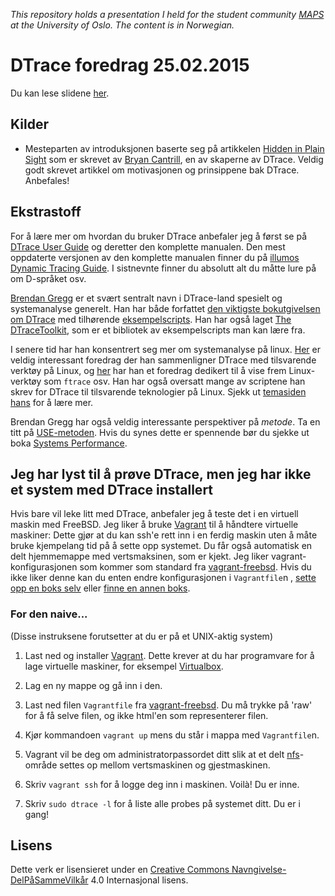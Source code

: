 
<em>This repository holds a presentation I held for the student community
[MAPS](http://foreninger.uio.no/maps/) at the University of Oslo.
The content is in Norwegian.</em>

# DTrace foredrag 25.02.2015

Du kan lese slidene [her](https://github.com/cmrosenberg/dtrace-foredrag-2015/blob/master/slides/slides.pdf).

## Kilder

* Mesteparten av introduksjonen baserte seg på artikkelen
[Hidden in Plain Sight](http://queue.acm.org/detail.cfm?id=1117401) som er
skrevet av [Bryan Cantrill](http://en.wikipedia.org/wiki/Bryan_Cantrill),
en av skaperne av DTrace. Veldig godt skrevet artikkel om motivasjonen og
prinsippene bak DTrace. Anbefales!

## Ekstrastoff

For å lære mer om hvordan du bruker DTrace anbefaler jeg å først se på
[DTrace User Guide](http://docs.oracle.com/cd/E19253-01/819-5488/gcfba/index.html)
og deretter den komplette manualen. Den mest oppdaterte versjonen av den komplette
manualen finner du på [illumos Dynamic Tracing Guide](
http://dtrace.org/guide/preface.html). I sistnevnte finner du absolutt alt du
måtte lure på om D-språket osv.

[Brendan Gregg](http://www.brendangregg.com/) er et svært sentralt navn
i DTrace-land spesielt og systemanalyse generelt. Han har både forfattet
[den viktigste bokutgivelsen om DTrace](http://dtracebook.com/index.php/Main_Page) med
tilhørende [eksempelscripts](http://dtracebook.com/index.php/Main_Page). Han
har også laget [The DTraceToolkit](http://www.brendangregg.com/dtracetoolkit.html),
som er et bibliotek av eksempelscripts man kan lære fra.

I senere tid har han konsentrert seg mer om systemanalyse på linux.
[Her](https://www.youtube.com/watch?v=TMXZcgnhXvg)
er veldig interessant foredrag der han sammenligner DTrace med tilsvarende verktøy
på Linux, og [her](https://www.youtube.com/watch?v=SN7Z0eCn0VY) har han et foredrag
dedikert til å vise frem Linux-verktøy som <code>ftrace</code> osv. Han har også oversatt mange av scriptene han skrev for DTrace til tilsvarende teknologier på Linux. Sjekk ut [temasiden hans](http://www.brendangregg.com/linuxperf.html) for å lære mer.

Brendan Gregg har også veldig interessante perspektiver på <em>metode</em>. Ta
en titt på [USE-metoden](http://www.brendangregg.com/usemethod.html). Hvis du
synes dette er spennende bør du sjekke ut boka
[Systems Performance](http://www.brendangregg.com/sysperfbook.html).

## Jeg har lyst til å prøve DTrace, men jeg har ikke et system med DTrace installert

Hvis bare vil leke litt med DTrace, anbefaler jeg å teste det i en virtuell
maskin med FreeBSD. Jeg liker å bruke [Vagrant](https://www.vagrantup.com/)
til å håndtere virtuelle maskiner: Dette gjør at du kan ssh'e rett inn i en
ferdig maskin uten å måte bruke kjempelang tid på å sette opp systemet. Du får også automatisk en delt hjemmemappe med vertsmaksinen, som
er kjekt. Jeg liker vagrant-konfigurasjonen som kommer som standard fra
[vagrant-freebsd](https://github.com/wunki/vagrant-freebsd). Hvis du ikke
liker denne kan du enten endre konfigurasjonen i <code>Vagrantfile</code>n
, [sette opp en boks selv](https://github.com/wunki/vagrant-freebsd#create-your-own-freebsd-box)
eller [finne en annen boks](https://atlas.hashicorp.com/boxes/search).


### For den naive...

(Disse instruksene forutsetter at du er på et UNIX-aktig system)

1. Last ned og installer [Vagrant](https://www.vagrantup.com/).
Dette krever at du har programvare for å lage virtuelle maskiner, for
eksempel [Virtualbox](https://www.virtualbox.org/).

2. Lag en ny mappe og gå inn i den.

3. Last ned filen <code>Vagrantfile</code> fra
[vagrant-freebsd](https://github.com/wunki/vagrant-freebsd). Du må trykke
på 'raw' for å få selve filen, og ikke html'en som representerer filen.

4. Kjør kommandoen <code>vagrant up</code> mens du står i mappa med <code>Vagrantfile</code>n.

5. Vagrant vil be deg om administratorpassordet ditt slik at et delt
[nfs](http://en.wikipedia.org/wiki/Network_File_System)-område settes op mellom
vertsmaskinen og gjestmaskinen.

6. Skriv <code>vagrant ssh</code> for å logge deg inn i maskinen. Voilà! Du er inne.

7. Skriv <code>sudo dtrace -l</code> for å liste alle probes på systemet ditt.
Du er i gang!

## Lisens

Dette verk er lisensieret under en [Creative Commons Navngivelse-DelPåSammeVilkår](https://creativecommons.org/licenses/by-sa/4.0/) 4.0 Internasjonal lisens.
